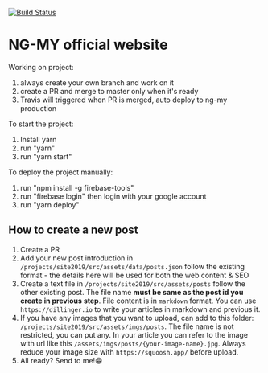 [![Build Status](https://travis-ci.com/chybie/ng-my.svg?branch=master)](https://travis-ci.com/chybie/ng-my)

# NG-MY official website

Working on project:
1. always create your own branch and work on it
2. create a PR and merge to master only when it's ready
3. Travis will triggered when PR is merged, auto deploy to ng-my production

To start the project:
1. Install yarn
2. run "yarn"
3. run "yarn start"

To deploy the project manually:
1. run "npm install -g firebase-tools"
2. run "firebase login" then login with your google account
3. run "yarn deploy"

## How to create a new post
1. Create a PR
2. Add your new post introduction in `/projects/site2019/src/assets/data/posts.json` follow the existing format - the details here will be used for both the web content & SEO
3. Create a text file in `/projects/site2019/src/assets/posts` follow the other existing post. The file name **must be same as the post id you create in previous step**. File content is in `markdown` format. You can use `https://dillinger.io` to write your articles in markdown and previous it.
4. If you have any images that you want to upload, can add to this folder: `/projects/site2019/src/assets/imgs/posts`. The file name is not restricted, you can put any. In your article you can refer to the image with url like this `/assets/imgs/posts/{your-image-name}.jpg`. Always reduce your image size with `https://squoosh.app/` before upload.
5. All ready? Send to me!😁
